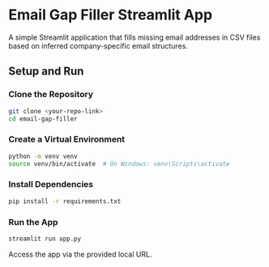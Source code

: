 # Email Gap Filler Streamlit App

A simple Streamlit application that fills missing email addresses in CSV files based on inferred company-specific email structures.

## Setup and Run

### Clone the Repository

```bash
git clone <your-repo-link>
cd email-gap-filler
```

### Create a Virtual Environment

```bash
python -m venv venv
source venv/bin/activate  # On Windows: venv\Scripts\activate
```

### Install Dependencies

```bash
pip install -r requirements.txt
```

### Run the App

```bash
streamlit run app.py
```

Access the app via the provided local URL.